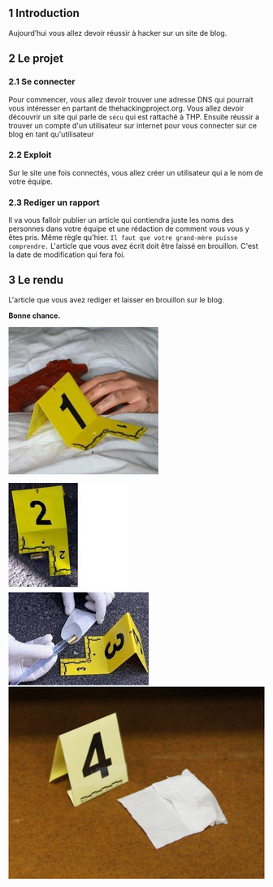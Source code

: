 

## 1 Introduction
Aujourd’hui vous allez devoir réussir à hacker sur un site de blog.

## 2 Le projet
### 2.1 Se connecter

Pour commencer, vous allez devoir trouver une adresse DNS qui pourrait vous intéresser en partant de thehackingproject.org. Vous allez devoir découvrir un site qui parle de `sécu` qui est rattaché à THP.
Ensuite réussir a trouver un compte d'un utilisateur sur internet pour vous connecter sur ce blog en tant qu'utilisateur

### 2.2 Exploit
Sur le site une fois connectés, vous allez créer un utilisateur qui a le nom de votre équipe.

### 2.3 Rediger un rapport

Il va vous falloir publier un article qui contiendra juste les noms des personnes dans votre équipe et une rédaction de comment vous vous y êtes pris. Même règle qu'hier. ` Il faut que votre grand-mère puisse comprendre. ` 
L'article que vous avez écrit doit être laissé en brouillon. C'est la date de modification qui fera foi.

## 3 Le rendu
L'article que vous avez rediger et laisser en brouillon sur le blog.

**Bonne chance.**


![indice_1](https://raw.githubusercontent.com/bafraikin/ressource_thp_cursus_secu/master/ressources/jour_02/indice_1.jpg)

![indice_2](https://raw.githubusercontent.com/bafraikin/ressource_thp_cursus_secu/master/ressources/jour_02/indice_2.jpg)
![indice_3](https://raw.githubusercontent.com/bafraikin/ressource_thp_cursus_secu/master/ressources/jour_02/indice_3.jpg)
![indice_4](https://raw.githubusercontent.com/bafraikin/ressource_thp_cursus_secu/master/ressources/jour_02/indice_4.jpg)
